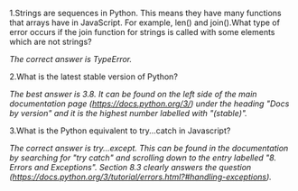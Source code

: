 1.Strings are sequences in Python. This means they have many functions that arrays have in JavaScript. For example, len() and join().What type of error occurs if the join function for strings is called with some elements which are not strings?

_The correct answer is TypeError._

2.What is the latest stable version of Python?

_The best answer is 3.8. It can be found on the left side of the main documentation page (https://docs.python.org/3/) under the heading "Docs by version" and it is the highest number labelled with "(stable)"._

3.What is the Python equivalent to try...catch in Javascript?

_The correct answer is try...except. This can be found in the documentation by searching for "try catch" and scrolling down to the entry labelled "8. Errors and Exceptions". Section 8.3 clearly answers the question (https://docs.python.org/3/tutorial/errors.html?#handling-exceptions)._

